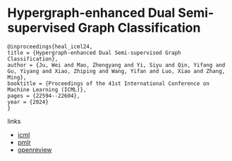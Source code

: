 # Hypergraph-enhanced Dual Semi-supervised Graph Classification

```
@inproceedings{heal_icml24,
title = {Hypergraph-enhanced Dual Semi-supervised Graph Classification},
author = {Ju, Wei and Mao, Zhengyang and Yi, Siyu and Qin, Yifang and Gu, Yiyang and Xiao, Zhiping and Wang, Yifan and Luo, Xiao and Zhang, Ming},
booktitle = {Proceedings of the 41st International Conference on Machine Learning (ICML)},
pages = {22594--22604},
year = {2024}
}
```

links
- [icml](https://icml.cc/Conferences/2024/Schedule?showEvent=34252)
- [pmlr](https://proceedings.mlr.press/v235/ju24a.html)
- [openreview](https://openreview.net/forum?id=M5ne8enLcr)
